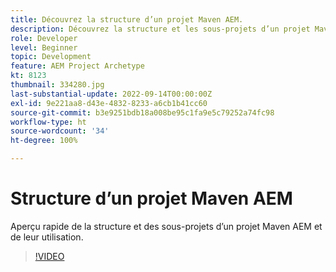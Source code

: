 ```yaml
---
title: Découvrez la structure d’un projet Maven AEM.
description: Découvrez la structure et les sous-projets d’un projet Maven AEM.
role: Developer
level: Beginner
topic: Development
feature: AEM Project Archetype
kt: 8123
thumbnail: 334280.jpg
last-substantial-update: 2022-09-14T00:00:00Z
exl-id: 9e221aa8-d43e-4832-8233-a6cb1b41cc60
source-git-commit: b3e9251bdb18a008be95c1fa9e5c79252a74fc98
workflow-type: ht
source-wordcount: '34'
ht-degree: 100%

---
```


# Structure d’un projet Maven AEM

Aperçu rapide de la structure et des sous-projets d’un projet Maven AEM et de leur utilisation.

>[!VIDEO](https://video.tv.adobe.com/v/334280?quality=12&learn=on)
